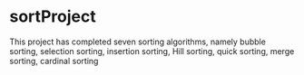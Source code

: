 # sortProject
This project has completed seven sorting algorithms, namely bubble sorting, selection sorting, insertion sorting, Hill sorting, quick sorting, merge sorting, cardinal sorting

